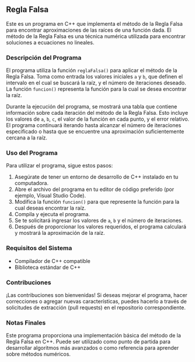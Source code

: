 ## Regla Falsa

Este es un programa en C++ que implementa el método de la Regla Falsa para encontrar aproximaciones de las raíces de una función dada. El método de la Regla Falsa es una técnica numérica utilizada para encontrar soluciones a ecuaciones no lineales.

### Descripción del Programa

El programa utiliza la función `reglaFalsa()` para aplicar el método de la Regla Falsa. Toma como entrada los valores iniciales `a` y `b`, que definen el intervalo en el cual se buscará la raíz, y el número de iteraciones deseado. La función `funcion()` representa la función para la cual se desea encontrar la raíz. 

Durante la ejecución del programa, se mostrará una tabla que contiene información sobre cada iteración del método de la Regla Falsa. Esto incluye los valores de `a`, `b`, `c`, el valor de la función en cada punto, y el error relativo. El programa continuará iterando hasta alcanzar el número de iteraciones especificado o hasta que se encuentre una aproximación suficientemente cercana a la raíz.

### Uso del Programa

Para utilizar el programa, sigue estos pasos:

1. Asegúrate de tener un entorno de desarrollo de C++ instalado en tu computadora.
2. Abre el archivo del programa en tu editor de código preferido (por ejemplo, Visual Studio Code).
3. Modifica la función `funcion()` para que represente la función para la cual deseas encontrar la raíz.
4. Compila y ejecuta el programa.
5. Se te solicitará ingresar los valores de `a`, `b` y el número de iteraciones.
6. Después de proporcionar los valores requeridos, el programa calculará y mostrará la aproximación de la raíz.

### Requisitos del Sistema

- Compilador de C++ compatible
- Biblioteca estándar de C++

### Contribuciones

¡Las contribuciones son bienvenidas! Si deseas mejorar el programa, hacer correcciones o agregar nuevas características, puedes hacerlo a través de solicitudes de extracción (pull requests) en el repositorio correspondiente.

### Notas Finales

Este programa proporciona una implementación básica del método de la Regla Falsa en C++. Puede ser utilizado como punto de partida para desarrollar algoritmos más avanzados o como referencia para aprender sobre métodos numéricos.
